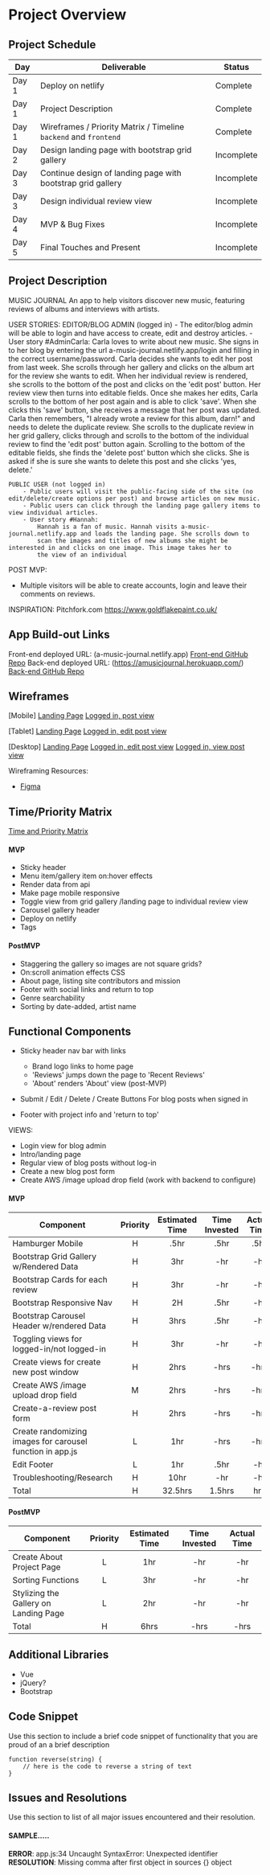 # Project Overview

## Project Schedule

|  Day | Deliverable | Status
|---|---| ---|
|Day 1| Deploy on netlify | Complete
|Day 1| Project Description | Complete
|Day 1| Wireframes / Priority Matrix / Timeline `backend` and `frontend`| Complete
|Day 2| Design landing page with bootstrap grid gallery | Incomplete
|Day 3| Continue design of landing page with bootstrap grid gallery | Incomplete
|Day 3| Design individual review view | Incomplete
|Day 4| MVP & Bug Fixes | Incomplete
|Day 5| Final Touches and Present | Incomplete



## Project Description
MUSIC JOURNAL
An app to help visitors discover new music, featuring reviews of albums and interviews with artists. 

USER STORIES:
    EDITOR/BLOG ADMIN (logged in)
        - The editor/blog admin will be able to login and have access to create, edit and destroy articles. 
        - User story #AdminCarla:
            Carla loves to write about new music. She signs in to her blog by entering the url a-music-journal.netlify.app/login 
            and filling in the correct username/password. 
            Carla decides she wants to edit her post from last week. She scrolls through her gallery and clicks on the 
            album art for the review she wants to edit. When her individual review is rendered, she scrolls to the bottom of the 
            post and clicks on the 'edit post' button. Her review view then turns into editable fields. Once she makes her edits, 
            Carla scrolls to the bottom of her post again and is able to click 'save'. 
            When she clicks this 'save' button, she receives a message that her post was updated. 
            Carla then remembers, "I already wrote a review for this album, darn!" and needs to delete the duplicate review. 
            She scrolls to the duplicate review in her grid gallery, clicks through and scrolls to the bottom of the individual
            review to find the 'edit post' button again. Scrolling to the bottom of the editable fields, she finds the 'delete post'
            button which she clicks. She is asked if she is sure she wants to delete this post and she clicks 'yes, delete.'

    PUBLIC USER (not logged in)
        - Public users will visit the public-facing side of the site (no edit/delete/create options per post) and browse articles on new music. 
        - Public users can click through the landing page gallery items to view individual articles.
        - User story #Hannah: 
            Hannah is a fan of music. Hannah visits a-music-journal.netlify.app and loads the landing page. She scrolls down to 
            scan the images and titles of new albums she might be interested in and clicks on one image. This image takes her to 
            the view of an individual 

POST MVP:
- Multiple visitors will be able to create accounts, login and leave their comments on reviews. 


INSPIRATION: 
Pitchfork.com
https://www.goldflakepaint.co.uk/


## App Build-out Links 
Front-end deployed URL:  (a-music-journal.netlify.app)
[Front-end GitHub Repo](https://github.com/infiniteloom/project-3-frontend)
Back-end deployed URL: (https://amusicjournal.herokuapp.com/)
[Back-end GitHub Repo](https://github.com/infiniteloom/project-3-backend)


## Wireframes

[Mobile]
[Landing Page](https://res.cloudinary.com/infiniteloom/image/upload/v1598057061/Unit%2003%20-%20Project/Mobile/landing-page_mobile_udci8u.png)
[Logged in, post view](https://res.cloudinary.com/infiniteloom/image/upload/v1598057060/Unit%2003%20-%20Project/Mobile/album-review_mobile_uhrizd.png)

[Tablet]
[Landing Page](https://res.cloudinary.com/infiniteloom/image/upload/v1598057061/Unit%2003%20-%20Project/Mobile/landing-page_mobile_udci8u.png)
[Logged in, edit post view](https://res.cloudinary.com/infiniteloom/image/upload/v1598047547/Unit%2003%20-%20Project/Web/logged-in-edit-post_ame8wn.png)

[Desktop]
[Landing Page](https://res.cloudinary.com/infiniteloom/image/upload/v1598047549/Unit%2003%20-%20Project/Web/landing-page_dgtfq9.png)
[Logged in, edit post view](https://res.cloudinary.com/infiniteloom/image/upload/v1598047547/Unit%2003%20-%20Project/Web/logged-in-edit-post_ame8wn.png)
[Logged in, view post view](https://res.cloudinary.com/infiniteloom/image/upload/v1598047565/Unit%2003%20-%20Project/Web/logged-in-viewing-post_xua073.png)


Wireframing Resources:

- [Figma](https://www.figma.com/)


## Time/Priority Matrix 

[Time and Priority Matrix](https://res.cloudinary.com/dinqukx6a/image/upload/v1598235735/Project%203/Music_Journal_Front_EndTPM_isr7ab.jpg)

#### MVP

- Sticky header
- Menu item/gallery item on:hover effects
- Render data from api
- Make page mobile responsive  
- Toggle view from grid gallery /landing page to individual review view
- Carousel gallery header
- Deploy on netlify
- Tags

#### PostMVP 

- Staggering the gallery so images are not square grids? 
- On:scroll animation effects CSS
- About page, listing site contributors and mission
- Footer with social links and return to top
- Genre searchability 
- Sorting by date-added, artist name

## Functional Components
- Sticky header nav bar with links 
    - Brand logo links to home page
    - 'Reviews' jumps down the page to 'Recent Reviews'
    - 'About' renders 'About' view (post-MVP)
    
- Submit / Edit / Delete / Create Buttons For blog posts when signed in

- Footer with project info and 'return to top'

VIEWS:
- Login view for blog admin
- Intro/landing page
- Regular view of blog posts without log-in
- Create a new blog post form
- Create AWS /image upload drop field (work with backend to configure)


#### MVP
| Component | Priority | Estimated Time | Time Invested | Actual Time |
| --- | :---: |  :---: | :---: | :---: |
| Hamburger Mobile | H | .5hr | .5hr | .5hr|
| Bootstrap Grid Gallery w/Rendered Data | H | 3hr | -hr | -hr|
| Bootstrap Cards for each review | H | 3hr | -hr | -hr|
| Bootstrap Responsive Nav | H | 2H | .5hr | -hr|
| Bootstrap Carousel Header w/rendered Data | H | 3hrs| .5hr | -hr |
| Toggling views for logged-in/not logged-in | H | 3hr | -hr | -hr|
| Create views for create new post window | H | 2hrs| -hrs | -hrs |
| Create AWS /image upload drop field | M | 2hrs | -hrs | -hrs |
| Create-a-review post form | H | 2hrs | -hrs | -hrs |
| Create randomizing images for carousel function in app.js | L | 1hr| -hrs | -hrs |
| Edit Footer | L | 1hr | .5hr | -hr|
| Troubleshooting/Research | H | 10hr | -hr | -hr|
| Total | H | 32.5hrs| 1.5hrs | hrs |

#### PostMVP
| Component | Priority | Estimated Time | Time Invested | Actual Time |
| --- | :---: |  :---: | :---: | :---: |
| Create About Project Page | L | 1hr | -hr | -hr|
| Sorting Functions | L | 3hr | -hr | -hr|
| Stylizing the Gallery on Landing Page | L | 2hr | -hr | -hr|
| Total | H | 6hrs| -hrs | -hrs |

## Additional Libraries
- Vue
- jQuery? 
- Bootstrap

## Code Snippet

Use this section to include a brief code snippet of functionality that you are proud of an a brief description  

```
function reverse(string) {
	// here is the code to reverse a string of text
}
```

## Issues and Resolutions
 Use this section to list of all major issues encountered and their resolution.

#### SAMPLE.....
**ERROR**: app.js:34 Uncaught SyntaxError: Unexpected identifier                                
**RESOLUTION**: Missing comma after first object in sources {} object

